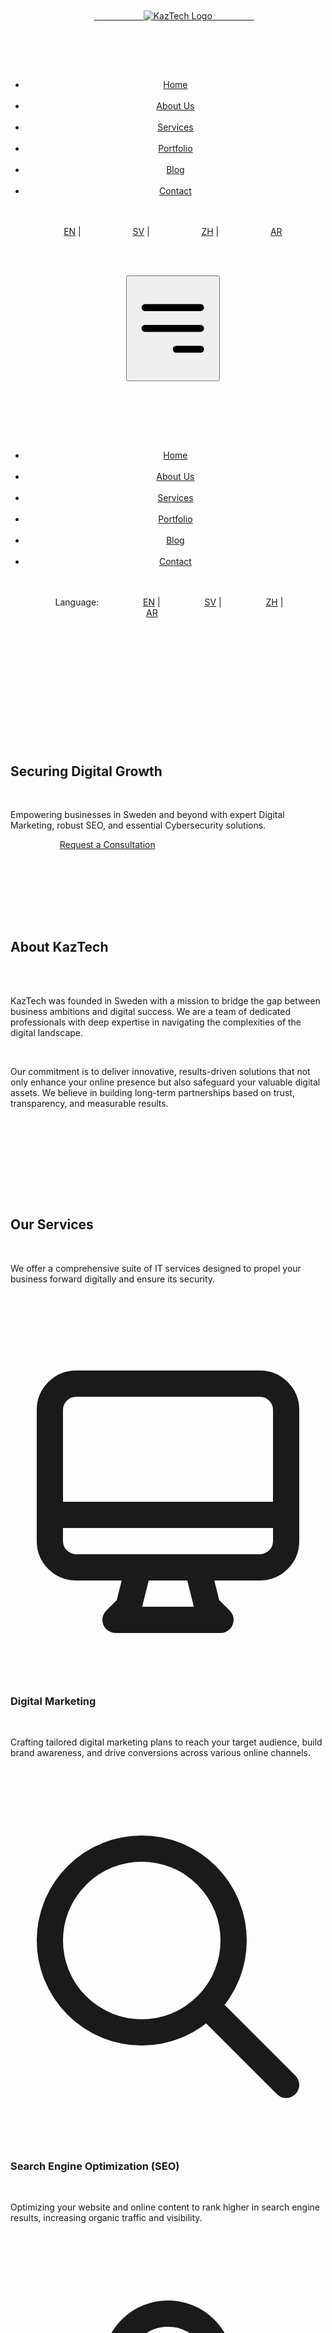 <html lang="en" id="html-tag">
<head>

    <meta charset="UTF-8">
    <meta name="viewport" content="width=device-width, initial-scale=1.0">
    <title data-translate="pageTitle">KazTech - Securing Digital Growth</title>
    <meta name="description" content="KazTech is a Sweden-based IT company specializing in Digital Marketing, SEO, and Cybersecurity Services. We help businesses strengthen their online presence and protect their digital assets.">
    <meta name="keywords" content="IT company Sweden, Digital Marketing Malmö, SEO Sweden, Cybersecurity Sweden, KazTech, Online Presence, Digital Assets, Malmö IT">

    <link rel="icon" href="favicon.ico" type="image/x-icon">
    <link rel="preconnect" href="https://fonts.googleapis.com">
    <link rel="preconnect" href="https://fonts.gstatic.com" crossorigin>
    <link href="https://fonts.googleapis.com/css2?family=Inter:wght@400;500;700&family=Roboto:wght@400;700&family=Montserrat:wght@500;700&display=swap" rel="stylesheet">
    <link href="https://fonts.googleapis.com/css2?family=Noto+Kufi+Arabic:wght@400;700&display=swap" rel="stylesheet">
    <link href="https://fonts.googleapis.com/css2?family=Noto+Sans+SC:wght@400;700&display=swap" rel="stylesheet">


    <script src="https://cdn.tailwindcss.com"></script>

    <script>
      tailwind.config = {
        theme: {
          extend: {
            fontFamily: {
              sans: ['Inter', 'sans-serif'],
              roboto: ['Roboto', 'sans-serif'],
              montserrat: ['Montserrat', 'sans-serif'],
              arabic: ['Noto Kufi Arabic', 'sans-serif'], // Added Arabic font
              chinese: ['Noto Sans SC', 'sans-serif'], // Added Chinese font
            },
            colors: {
              primary: '#007bff',
              secondary: '#6c757d',
              light: '#f8f9fa',
              dark: '#343a40',
            }
          }
        }
      }
    </script>

    <style>
        body {
            font-family: 'Inter', sans-serif;
        }
        /* Apply specific fonts for different languages */
        html[lang="ar"] body { font-family: 'Noto Kufi Arabic', sans-serif; }
        html[lang="zh"] body { font-family: 'Noto Sans SC', sans-serif; }
        html[lang="sv"] body { font-family: 'Inter', sans-serif; } /* Or specific Swedish font */
        html[lang="en"] body { font-family: 'Inter', sans-serif; }


        .hero-section {
             background: linear-gradient(rgba(0, 0, 0, 0.5), rgba(0, 0, 0, 0.5)), url('https://placehold.co/1920x1080/cccccc/666666?text=Hero+Background') no-repeat center center;
             background-size: cover;
        }
        .nav-links {
            transition: max-height 0.3s ease-out;
        }
        /* Updated style for active language link */
        .language-switcher a.active {
            font-weight: 700; /* Bolder */
            color: #007bff; /* Primary color */
            text-decoration: none; /* No underline */
        }
        /* Basic RTL adjustments */
        html[dir="rtl"] .logo { /* Example: Adjust logo position if needed */
            /* margin-left: auto; */
            /* margin-right: 0; */
        }
         html[dir="rtl"] .language-switcher {
             /* Adjust spacing if needed */
             margin-left: 0;
             margin-right: auto; /* Push to the left in RTL */
             padding-left: 0;
             padding-right: 1rem; /* Add padding to the right */
             border-left: none;
             border-right: 1px solid #e5e7eb; /* Add border to the right */
         }
         html[dir="rtl"] .mobile-menu-toggle {
             /* Adjust if needed */
         }
          html[dir="rtl"] .language-switcher span {
              margin-left: 0.5rem; /* Add space after label in RTL */
              margin-right: 0;
          }

    </style>

</head>
<body class="bg-white text-gray-800">

    <header class="bg-white shadow-md sticky top-0 z-50">
        <div class="container mx-auto px-4 py-4 flex justify-between items-center">
            <div class="logo">
                <a href="#home">
                    <img src="https://placehold.co/150x50/007bff/ffffff?text=KazTech" alt="KazTech Logo" class="h-10">
                </a>
            </div>

            <nav class="hidden md:flex items-center space-x-4">
                <ul class="flex space-x-4">
                    <li><a href="#home" class="text-gray-600 hover:text-primary rounded px-3 py-2" data-translate="navHome">Home</a></li>
                    <li><a href="#about" class="text-gray-600 hover:text-primary rounded px-3 py-2" data-translate="navAbout">About Us</a></li>
                    <li><a href="#services" class="text-gray-600 hover:text-primary rounded px-3 py-2" data-translate="navServices">Services</a></li>
                    <li><a href="#portfolio" class="text-gray-600 hover:text-primary rounded px-3 py-2" data-translate="navPortfolio">Portfolio</a></li>
                    <li><a href="#blog" class="text-gray-600 hover:text-primary rounded px-3 py-2" data-translate="navBlog">Blog</a></li>
                    <li><a href="#contact" class="text-gray-600 hover:text-primary rounded px-3 py-2" data-translate="navContact">Contact</a></li>
                </ul>
                <div class="language-switcher text-sm ml-4 border-l pl-4">
                    <a href="#" data-lang="en" class="text-gray-500 hover:text-primary px-1 active">EN</a> |
                    <a href="#" data-lang="sv" class="text-gray-500 hover:text-primary px-1">SV</a> |
                    <a href="#" data-lang="zh" class="text-gray-500 hover:text-primary px-1">ZH</a> |
                    <a href="#" data-lang="ar" class="text-gray-500 hover:text-primary px-1">AR</a>
                </div>
            </nav>

            <div class="md:hidden">
                <button id="mobile-menu-button" class="text-gray-600 hover:text-primary focus:outline-none">
                    <svg class="w-6 h-6" fill="none" stroke="currentColor" viewBox="0 0 24 24" xmlns="http://www.w3.org/2000/svg">
                        <path stroke-linecap="round" stroke-linejoin="round" stroke-width="2" d="M4 6h16M4 12h16m-7 6h7"></path>
                    </svg>
                </button>
            </div>
        </div>

        <div id="mobile-menu" class="md:hidden hidden bg-white border-t">
             <ul class="nav-links flex flex-col px-4 py-2">
                 <li><a href="#home" class="block text-gray-600 hover:text-primary rounded px-3 py-2" data-translate="navHomeMobile">Home</a></li>
                 <li><a href="#about" class="block text-gray-600 hover:text-primary rounded px-3 py-2" data-translate="navAboutMobile">About Us</a></li>
                 <li><a href="#services" class="block text-gray-600 hover:text-primary rounded px-3 py-2" data-translate="navServicesMobile">Services</a></li>
                 <li><a href="#portfolio" class="block text-gray-600 hover:text-primary rounded px-3 py-2" data-translate="navPortfolioMobile">Portfolio</a></li>
                 <li><a href="#blog" class="block text-gray-600 hover:text-primary rounded px-3 py-2" data-translate="navBlogMobile">Blog</a></li>
                 <li><a href="#contact" class="block text-gray-600 hover:text-primary rounded px-3 py-2" data-translate="navContactMobile">Contact</a></li>
            </ul>
             <div class="language-switcher text-sm px-4 pb-4 pt-2 border-t mt-2">
                 <span class="font-semibold mr-2" data-translate="navLanguageMobile">Language:</span>
                 <a href="#" data-lang="en" class="text-gray-500 hover:text-primary px-1 active">EN</a> |
                 <a href="#" data-lang="sv" class="text-gray-500 hover:text-primary px-1">SV</a> |
                 <a href="#" data-lang="zh" class="text-gray-500 hover:text-primary px-1">ZH</a> |
                 <a href="#" data-lang="ar" class="text-gray-500 hover:text-primary px-1">AR</a>
             </div>
        </div>
    </header>

    <main>

        <section id="home" class="hero-section text-white py-20 md:py-32">
            <div class="container mx-auto px-4 text-center">
                <div class="hero-content">
                    <h1 class="text-4xl md:text-6xl font-bold mb-4 font-montserrat" data-translate="heroHeadline">Securing Digital Growth</h1>
                    <p class="text-lg md:text-xl mb-8 max-w-3xl mx-auto" data-translate="heroSubheadline">Empowering businesses in Sweden and beyond with expert Digital Marketing, robust SEO, and essential Cybersecurity solutions.</p>
                    <a href="#contact" class="cta-button bg-primary hover:bg-blue-700 text-white font-bold py-3 px-8 rounded-full text-lg transition duration-300" data-translate="heroCTA">Request a Consultation</a>
                </div>
            </div>
        </section>

        <section id="about" class="section py-16 md:py-24">
            <div class="container mx-auto px-4 text-center">
                 <h2 class="text-3xl md:text-4xl font-bold mb-6 font-montserrat" data-translate="aboutTitle">About KazTech</h2>
                <div class="max-w-3xl mx-auto text-gray-600 space-y-4">
                     <p data-translate="aboutPara1">KazTech was founded in Sweden with a mission to bridge the gap between business ambitions and digital success. We are a team of dedicated professionals with deep expertise in navigating the complexities of the digital landscape.</p>
                    <p data-translate="aboutPara2">Our commitment is to deliver innovative, results-driven solutions that not only enhance your online presence but also safeguard your valuable digital assets. We believe in building long-term partnerships based on trust, transparency, and measurable results.</p>
                </div>
            </div>
        </section>

        <section id="services" class="section py-16 md:py-24 bg-light">
            <div class="container mx-auto px-4">
                 <h2 class="text-3xl md:text-4xl font-bold text-center mb-12 font-montserrat" data-translate="servicesTitle">Our Services</h2>
                 <p class="text-center text-gray-600 mb-12 max-w-2xl mx-auto" data-translate="servicesSubTitle">We offer a comprehensive suite of IT services designed to propel your business forward digitally and ensure its security.</p>

                <div class="services-grid grid md:grid-cols-3 gap-8">
                    <div class="service-item bg-white p-8 rounded-lg shadow-md text-center hover:shadow-lg transition duration-300">
                        <div class="mb-4 text-primary">
                            <svg class="w-12 h-12 mx-auto" fill="none" stroke="currentColor" viewBox="0 0 24 24" xmlns="http://www.w3.org/2000/svg"><path stroke-linecap="round" stroke-linejoin="round" stroke-width="2" d="M9.75 17L9 20l-1 1h8l-1-1-.75-3M3 13h18M5 17h14a2 2 0 002-2V5a2 2 0 00-2-2H5a2 2 0 00-2 2v10a2 2 0 002 2z"></path></svg>
                        </div>
                         <h3 class="text-xl font-bold mb-3 font-montserrat" data-translate="service1Title">Digital Marketing</h3>
                        <p class="text-gray-600" data-translate="service1Desc">Crafting tailored digital marketing plans to reach your target audience, build brand awareness, and drive conversions across various online channels.</p>
                    </div>
                     <div class="service-item bg-white p-8 rounded-lg shadow-md text-center hover:shadow-lg transition duration-300">
                         <div class="mb-4 text-primary">
                            <svg class="w-12 h-12 mx-auto" fill="none" stroke="currentColor" viewBox="0 0 24 24" xmlns="http://www.w3.org/2000/svg"><path stroke-linecap="round" stroke-linejoin="round" stroke-width="2" d="M21 21l-6-6m2-5a7 7 0 11-14 0 7 7 0 0114 0z"></path></svg>
                         </div>
                         <h3 class="text-xl font-bold mb-3 font-montserrat" data-translate="service2Title">Search Engine Optimization (SEO)</h3>
                        <p class="text-gray-600" data-translate="service2Desc">Optimizing your website and online content to rank higher in search engine results, increasing organic traffic and visibility.</p>
                    </div>
                     <div class="service-item bg-white p-8 rounded-lg shadow-md text-center hover:shadow-lg transition duration-300">
                         <div class="mb-4 text-primary">
                            <svg class="w-12 h-12 mx-auto" fill="none" stroke="currentColor" viewBox="0 0 24 24" xmlns="http://www.w3.org/2000/svg"><path stroke-linecap="round" stroke-linejoin="round" stroke-width="2" d="M12 15v2m-6 4h12a2 2 0 002-2v-6a2 2 0 00-2-2H6a2 2 0 00-2 2v6a2 2 0 002 2zm10-10V7a4 4 0 00-8 0v4h8z"></path></svg>
                         </div>
                         <h3 class="text-xl font-bold mb-3 font-montserrat" data-translate="service3Title">Cybersecurity Solutions</h3>
                        <p class="text-gray-600" data-translate="service3Desc">Protecting your business from digital threats with robust security measures, risk assessments, and proactive defense strategies.</p>
                    </div>
                </div>
            </div>
        </section>

        <section id="portfolio" class="section py-16 md:py-24">
            <div class="container mx-auto px-4">
                 <h2 class="text-3xl md:text-4xl font-bold text-center mb-12 font-montserrat" data-translate="portfolioTitle">Portfolio & Case Studies</h2>
                <p class="text-center text-gray-600 mb-12 max-w-2xl mx-auto" data-translate="portfolioSubTitle">Discover how we've helped businesses achieve significant digital growth and enhance their security posture.</p>
                <div class="portfolio-grid grid md:grid-cols-2 gap-8">
                    <div class="case-study-item bg-white rounded-lg shadow-md overflow-hidden hover:shadow-lg transition duration-300">
                        <img src="https://placehold.co/600x400/e2e8f0/cbd5e0?text=Case+Study+1" alt="Case Study 1" class="w-full h-48 object-cover">
                        <div class="p-6">
                            <h3 class="text-xl font-bold mb-2 font-montserrat">Case Study: E-commerce SEO Boost</h3>
                            <p class="text-gray-600 mb-4">Challenge: Declining organic traffic. Solution: Comprehensive SEO audit and on-page optimization. Result: 40% increase in organic traffic.</p>
                            <a href="#" class="text-primary hover:underline font-semibold">Read More</a>
                        </div>
                    </div>
                    <div class="case-study-item bg-white rounded-lg shadow-md overflow-hidden hover:shadow-lg transition duration-300">
                         <img src="https://placehold.co/600x400/e2e8f0/cbd5e0?text=Case+Study+2" alt="Case Study 2" class="w-full h-48 object-cover">
                         <div class="p-6">
                            <h3 class="text-xl font-bold mb-2 font-montserrat">Case Study: Cybersecurity Audit</h3>
                            <p class="text-gray-600 mb-4">Challenge: Concerns over data breaches. Solution: Full security assessment and vulnerability patching. Result: Strengthened security posture, no incidents reported.</p>
                            <a href="#" class="text-primary hover:underline font-semibold">Read More</a>
                        </div>
                    </div>
                </div>
            </div>
        </section>

        <section id="blog" class="section py-16 md:py-24 bg-light">
            <div class="container mx-auto px-4">
                 <h2 class="text-3xl md:text-4xl font-bold text-center mb-12 font-montserrat" data-translate="blogTitle">Blog & Insights</h2>
                <p class="text-center text-gray-600 mb-12 max-w-2xl mx-auto" data-translate="blogSubTitle">Stay updated with the latest trends, tips, and strategies in digital marketing, SEO, and cybersecurity.</p>
                <div class="blog-grid grid md:grid-cols-2 gap-8">
                    <article class="blog-post-item bg-white rounded-lg shadow-md overflow-hidden hover:shadow-lg transition duration-300 flex flex-col md:flex-row">
                         <img src="https://placehold.co/300x200/e2e8f0/cbd5e0?text=Blog+Image+1" alt="Blog Post Title 1" class="w-full md:w-1/3 h-48 md:h-auto object-cover">
                         <div class="p-6 flex flex-col justify-between">
                            <div>
                                <h3 class="text-xl font-bold mb-2 font-montserrat"><a href="#" class="hover:text-primary">The Importance of Local SEO for Swedish Businesses</a></h3>
                                <p class="post-meta text-sm text-gray-500 mb-3">Posted on April 15, 2025</p>
                                <p class="text-gray-600 mb-4">Why focusing on local search is crucial for attracting customers in Malmö and beyond...</p>
                            </div>
                            <a href="#" class="text-primary hover:underline font-semibold mt-auto">Read Article</a>
                        </div>
                    </article>
                     <article class="blog-post-item bg-white rounded-lg shadow-md overflow-hidden hover:shadow-lg transition duration-300 flex flex-col md:flex-row">
                         <img src="https://placehold.co/300x200/e2e8f0/cbd5e0?text=Blog+Image+2" alt="Blog Post Title 2" class="w-full md:w-1/3
